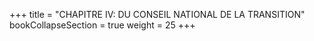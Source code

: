 +++
title = "CHAPITRE IV: DU CONSEIL NATIONAL DE LA TRANSITION"
bookCollapseSection = true
weight = 25
+++
